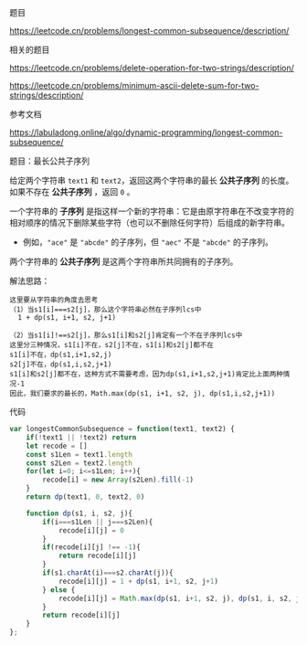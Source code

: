 题目

https://leetcode.cn/problems/longest-common-subsequence/description/



相关的题目

https://leetcode.cn/problems/delete-operation-for-two-strings/description/

https://leetcode.cn/problems/minimum-ascii-delete-sum-for-two-strings/description/



参考文档

https://labuladong.online/algo/dynamic-programming/longest-common-subsequence/



题目：最长公共子序列

给定两个字符串 `text1` 和 `text2`，返回这两个字符串的最长 **公共子序列** 的长度。如果不存在 **公共子序列** ，返回 `0` 。

一个字符串的 **子序列** 是指这样一个新的字符串：它是由原字符串在不改变字符的相对顺序的情况下删除某些字符（也可以不删除任何字符）后组成的新字符串。

- 例如，`"ace"` 是 `"abcde"` 的子序列，但 `"aec"` 不是 `"abcde"` 的子序列。

两个字符串的 **公共子序列** 是这两个字符串所共同拥有的子序列。



解法思路：

```
这里要从字符串的角度去思考
（1）当s1[i]===s2[j]，那么这个字符串必然在子序列lcs中
  1 + dp(s1, i+1, s2, j+1)
  
（2）当s1[i]!==s2[j]，那么s1[i]和s2[j]肯定有一个不在子序列lcs中
这里分三种情况，s1[i]不在，s2[j]不在，s1[i]和s2[j]都不在
s1[i]不在，dp(s1,i+1,s2,j)
s2[j]不在，dp(s1,i,s2,j+1)
s1[i]和s2[j]都不在，这种方式不需要考虑，因为dp(s1,i+1,s2,j+1)肯定比上面两种情况-1
因此，我们要求的最长的，Math.max(dp(s1, i+1, s2, j), dp(s1,i,s2,j+1))
```



代码

```js
var longestCommonSubsequence = function(text1, text2) {
    if(!text1 || !text2) return
    let recode = []
    const s1Len = text1.length
    const s2Len = text2.length
    for(let i=0; i<=s1Len; i++){
        recode[i] = new Array(s2Len).fill(-1)
    }
    return dp(text1, 0, text2, 0)

    function dp(s1, i, s2, j){
        if(i===s1Len || j===s2Len){
            recode[i][j] = 0
        }
        if(recode[i][j] !== -1){
            return recode[i][j]
        }
        if(s1.charAt(i)===s2.charAt(j)){
            recode[i][j] = 1 + dp(s1, i+1, s2, j+1)
        } else {
            recode[i][j] = Math.max(dp(s1, i+1, s2, j), dp(s1, i, s2, j+1))
        }
        return recode[i][j]
    }
};
```

